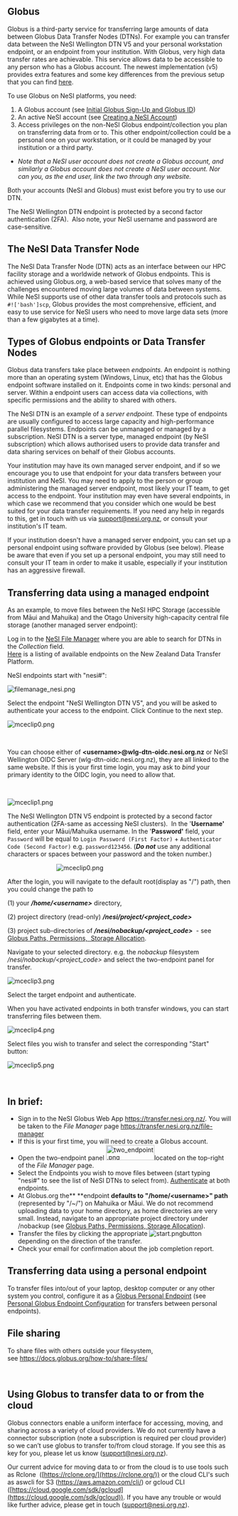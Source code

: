 ## Globus

Globus is a third-party service for transferring large amounts of data
between Globus Data Transfer Nodes (DTNs). For example you can transfer
data between the NeSI Wellington DTN V5 and your personal workstation
endpoint, or an endpoint from your institution. With Globus, very high
data transfer rates are achievable. This service allows data to be
accessible to any person who has a Globus account. The newest
implementation (v5) provides extra features and some key differences
from the previous setup that you can find
[here](https://docs.globus.org/globus-connect-server/). 

To use Globus on NeSI platforms, you need:

1.  A Globus account (see [Initial Globus Sign-Up and Globus
    ID](https://support.nesi.org.nz/hc/en-gb/articles/360000817476))
2.  An active NeSI account (see [Creating a NeSI
    Account](https://support.nesi.org.nz/hc/en-gb/articles/360000159715))
3.  Access privileges on the non-NeSI Globus endpoint/collection you
    plan on transferring data from or to. This other endpoint/collection
    could be a personal one on your workstation, or it could be managed
    by your institution or a third party.

-   *Note that a NeSI user account does not create a Globus account, and
    similarly a Globus account does not create a NeSI user account. Nor
    can you, as the end user, link the two through any website.*

Both your accounts (NeSI and Globus) must exist before you try to use
our DTN.

The NeSI Wellington DTN endpoint is protected by a second factor
authentication (2FA).  Also note, your NeSI username and password are
case-sensitive.

## The NeSI Data Transfer Node

The NeSI Data Transfer Node (DTN) acts as an interface between our HPC
facility storage and a worldwide network of Globus endpoints. This is
achieved using Globus.org, a web-based service that solves many of the
challenges encountered moving large volumes of data between systems.
While NeSI supports use of other data transfer tools and protocols such
as `#!['bash']scp`, Globus provides the most comprehensive, efficient,
and easy to use service for NeSI users who need to move large data sets
(more than a few gigabytes at a time).

## Types of Globus endpoints or Data Transfer Nodes

Globus data transfers take place between *endpoints*. An endpoint is
nothing more than an operating system (Windows, Linux, etc) that has the
Globus endpoint software installed on it. Endpoints come in two kinds:
personal and server. Within a endpoint users can access data via
collections, with specific permissions and the ability to shared with
others.

The NeSI DTN is an example of a *server endpoint*. These type of
endpoints are usually configured to access large capacity and
high-performance parallel filesystems. Endpoints can be unmanaged or
managed by a subscription. NeSI DTN is a server type, managed endpoint
(by NeSI subscription) which allows authorised users to provide data
transfer and data sharing services on behalf of their Globus accounts.

Your institution may have its own managed server endpoint, and if so we
encourage you to use that endpoint for your data transfers between your
institution and NeSI. You may need to apply to the person or group
administering the managed server endpoint, most likely your IT team, to
get access to the endpoint. Your institution may even have several
endpoints, in which case we recommend that you consider which one would
be best suited for your data transfer requirements. If you need any help
in regards to this, get in touch with us via <support@nesi.org.nz>, or
consult your institution's IT team.

If your institution doesn't have a managed server endpoint, you can set
up a personal endpoint using software provided by Globus (see below).
Please be aware that even if you set up a personal endpoint, you may
still need to consult your IT team in order to make it usable,
especially if your institution has an aggressive firewall.

## Transferring data using a managed endpoint

As an example, to move files between the NeSI HPC Storage (accessible
from Māui and Mahuika) and the Otago University high-capacity central
file storage (another managed server endpoint):

Log in to
the <a href="https://transfer.nesi.org.nz/file-manager" class="external-link">NeSI File Manager</a>
where you are able to search for DTNs in the *Collection* field.  
[Here](https://support.nesi.org.nz/hc/en-gb/articles/360000931775) is a
listing of available endpoints on the New Zealand Data Transfer
Platform.

NeSI endpoints start with "nesi\#":

![filemanage\_nesi.png](img/filemanage_nesi.png)

Select the endpoint "NeSI Wellington DTN V5", and you will be asked to
authenticate your access to the endpoint. Click Continue to the next
step.

![mceclip0.png](img/mceclip0.png)

 

You can choose either of **&lt;username&gt;@wlg-dtn-oidc.nesi.org.nz**
or NeSI Wellington OIDC Server (wlg-dtn-oidc.nesi.org.nz), they are all
linked to the same website. If this is your first time login, you may
ask to *bind* your primary identity to the OIDC login, you need to allow
that.

 

![mceclip1.png](img/mceclip1.png)

The NeSI Wellington DTN V5 endpoint is protected by a second factor
authentication (2FA-same as accessing NeSI clusters).  In the
'**Username'** field, enter your Māui/Mahuika username. In the
'**Password'** field, your `Password` will be equal to
`Login Password (First Factor)` +
`Authenticator Code (Second Factor)` e.g. `password123456`. (***Do
not*** use any additional characters or spaces between your password and
the token number.)

                            ![mceclip0.png](img/mceclip0.png)

After the login, you will navigate to the default root(display as "/")
path, then you could change the path to

\(1\) your ***/home/&lt;username&gt;*** directory,

\(2\) project directory (read-only)
***/nesi/project/&lt;project\_code&gt;*** 

\(3\) project sub-directories of
***/nesi/nobackup/&lt;project\_code&gt;***  - see [Globus Paths,
Permissions,  Storage
Allocation](https://support.nesi.org.nz/hc/en-gb/articles/4405623499791-Globus-V5-Paths-Permissions-Storage-Allocation).  
  
Navigate to your selected directory. e.g. the *nobackup* filesystem
*/nesi/nobackup/&lt;project\_code&gt;* and select the two-endpoint panel
for transfer.

![mceclip3.png](img/mceclip3.png)

Select the target endpoint and authenticate.

When you have activated endpoints in both transfer windows, you can
start transferring files between them.

![mceclip4.png](img/mceclip4.png)

Select files you wish to transfer and select the corresponding "Start"
button:  
  
![mceclip5.png](img/mceclip5.png)

 

## In brief:

-   Sign in to the NeSI Globus Web App <https://transfer.nesi.org.nz/>.
    You will be taken to the *File Manager* page
    <https://transfer.nesi.org.nz/file-manager>
-   If this is your first time, you will need to create a Globus
    account.
-   Open the two-endpoint panel
    <img src="img/5622407243151.name_me" width="109" height="34" alt="two_endpoint.png" />located
    on the top-right of the *File Manager* page.
-   Select the Endpoints you wish to move files between (start typing
    "nesi\#" to see the list of NeSI DTNs to select from).
    [Authenticate](https://support.nesi.org.nz/hc/en-gb/articles/4405630948495)
    at both endpoints.
-   At Globus.org the** **endpoint **<span
    class="wysiwyg-underline">defaults</span> to
    "/home/&lt;username&gt;" path** (represented by "/~/") on Mahuika or
    Māui. We do not recommend uploading data to your home directory, as
    home directories are very small. Instead, navigate to an appropriate
    project directory under /nobackup (see [Globus Paths, Permissions,
    Storage
    Allocation](https://support.nesi.org.nz/hc/en-gb/articles/4405623499791-Globus-V5-Paths-Permissions-Storage-Allocation)).
-   Transfer the files by clicking the appropriate
    ![start.png](img/5622408199183.name_me)button depending on the
    direction of the transfer.
-   Check your email for confirmation about the job completion report.

## Transferring data using a personal endpoint

To transfer files into/out of your laptop, desktop computer or any other
system you control, configure it as a [Globus Personal
Endpoint](https://www.globus.org/globus-connect-personal) (see [Personal
Globus Endpoint
Configuration](https://support.nesi.org.nz/hc/en-gb/articles/360000217915-Personal-Globus-Endpoint-Configuration) for
transfers between personal endpoints).

## File sharing

To share files with others outside your filesystem,
see <https://docs.globus.org/how-to/share-files/>

 

## Using Globus to transfer data to or from the cloud

Globus connectors enable a uniform interface for accessing, moving, and
sharing across a variety of cloud providers. We do not currently have a
connector subscription (note a subscription is required per cloud
provider) so we can’t use globus to transfer to/from cloud storage. If
you see this as key for you, please let us know (support@nesi.org.nz).

Our current advice for moving data to or from the cloud is to use tools
such as Rclone  ([https://rclone.org/](https://rclone.org/)) or the
cloud CLI's such as aswcli for S3 (https://aws.amazon.com/cli/) or
gcloud CLI
([https://cloud.google.com/sdk/gcloud](https://cloud.google.com/sdk/gcloud)).
If you have any trouble or would like further advice, please get in
touch ([support@nesi.org.nz](mailto:support@nesi.org.nz)).
